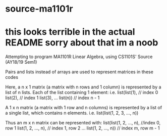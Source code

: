# source-ma1101r
# this looks terrible in the actual README sorry about that im a noob
Attempting to program MA1101R Linear Algebra, using CS1101S' Source (AY18/19 Sem1)

Pairs and lists instead of arrays are used to represent matrices in these codes

Here, a n x 1 matrix (a matrix with n rows and 1 column) is represented by a list of n lists. Each of the list containing 1 element:
i.e. 
list(list(1), // index 0
     list(2), // index 1
     list(3),
     ...
     list(n)) // index n - 1
     
A 1 x n matrix (a matrix with 1 row and n columns) is represented by a list of a single list, which contains n elements. 
i.e.
list(list(1, 2, 3, ..., n))

Thus an m x n matrix can be represented with:
list(list(1, 2, ..., n), //index 0, row 1
     list(1, 2, ..., n), // index 1, row 2
     ...
     list(1, 2, ..., n)) // index m, row m - 1